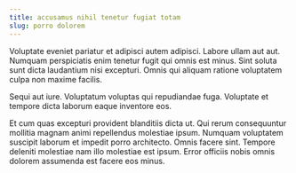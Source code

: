 ```yaml
---
title: accusamus nihil tenetur fugiat totam
slug: porro dolorem
---
```


Voluptate eveniet pariatur et adipisci autem adipisci. Labore ullam aut aut. Numquam perspiciatis enim tenetur fugit qui omnis est minus. Sint soluta sunt dicta laudantium nisi excepturi. Omnis qui aliquam ratione voluptatem culpa non maxime facilis.

Sequi aut iure. Voluptatum voluptas qui repudiandae fuga. Voluptate et tempore dicta laborum eaque inventore eos.

Et cum quas excepturi provident blanditiis dicta ut. Qui rerum consequuntur mollitia magnam animi repellendus molestiae ipsum. Numquam voluptatem suscipit laborum et impedit porro architecto. Omnis facere sint. Tempore deleniti molestiae nam illo molestiae est ipsum. Error officiis nobis omnis dolorem assumenda est facere eos minus.
